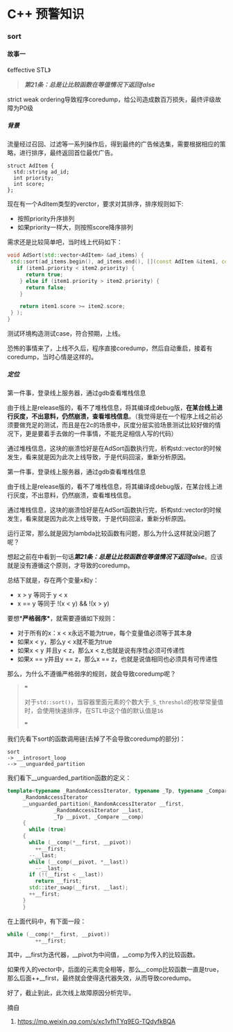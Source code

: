 # C++ 预警知识

### sort

#### 故事一

《effective STL》

> ***第21条：总是让比较函数在等值情况下返回false***



strict weak ordering导致程序coredump，给公司造成数百万损失，最终评级故障为P0级



##### 背景

流量经过召回、过滤等一系列操作后，得到最终的广告候选集，需要根据相应的策略，进行排序，最终返回首位最优广告。

```
struct AdItem {
  std::string ad_id;
  int priority;
  int score;
};
```

现在有一个AdItem类型的verctor，要求对其排序，排序规则如下:

- 按照priority升序排列
- 如果priority一样大，则按照score降序排列

需求还是比较简单吧，当时线上代码如下：

```c++
void AdSort(std::vector<AdItem> &ad_items) {
 std::sort(ad_items.begin(), ad_items.end(), [](const AdItem &item1, const AdItem &item2) {
   if (item1.priority < item2.priority) {
      return true;
    } else if (item1.priority > item2.priority) {
      return false;
    }

    return item1.score >= item2.score;
 } );
}
```



测试环境构造测试case，符合预期，上线。

恐怖的事情来了，上线不久后，程序直接coredump，然后自动重启，接着有coredump，当时心情是这样的。

##### 定位

第一件事，登录线上服务器，通过gdb查看堆栈信息

由于线上是release版的，看不了堆栈信息，将其编译成debug版，**在某台线上进行灰度，不出意料，仍然崩溃，查看堆栈信息**。（我觉得是在一个程序上线之前必须要做充足的测试，而且是在2c的场景中，灰度分层实验场景测试比较好做的情况下，更是要着手去做的一件事情，不能充足相信人写的代码）

通过堆栈信息，这块的崩溃恰好是在AdSort函数执行完，析构std::vector的时候发生，看来就是因为此次上线导致，于是代码回滚，重新分析原因。





第一件事，登录线上服务器，通过gdb查看堆栈信息

由于线上是release版的，看不了堆栈信息，将其编译成debug版，在某台线上进行灰度，不出意料，仍然崩溃，查看堆栈信息。

通过堆栈信息，这块的崩溃恰好是在AdSort函数执行完，析构std::vector的时候发生，看来就是因为此次上线导致，于是代码回滚，重新分析原因。

运行正常，那么就是因为lambda比较函数有问题，那么为什么这样就没问题了呢？

想起之前在<Effective STL>中看到一句话***第21条：总是让比较函数在等值情况下返回false***。应该就是没有遵循这个原则，才导致的coredump。

总结下就是，存在两个变量x和y：

- x > y 等同于  y < x
- x == y 等同于 !(x < y) && !(x > y)

要想***严格弱序\***，就需要遵循如下规则：

- 对于所有的x：x < x永远不能为true，每个变量值必须等于其本身
- 如果x < y，那么y < x就不能为true
- 如果x < y 并且y < z，那么x < z,也就是说有序性必须可传递性
- 如果x == y并且y == z，那么x == z，也就是说值相同也必须具有可传递性

那么，为什么不遵循严格弱序的规则，就会导致coredump呢？

> ❝
>
> 对于`std::sort()`，当容器里面元素的个数大于`_S_threshold`的枚举常量值时，会使用快速排序，在STL中这个值的默认值是`16`
>
> ❞

我们先看下sort的函数调用链(去掉了不会导致coredump的部分)：

```
sort
-> __introsort_loop
--> __unguarded_partition
```

我们看下__unguarded_partition函数的定义：

```c++
template<typename _RandomAccessIterator, typename _Tp, typename _Compare>
     _RandomAccessIterator
     __unguarded_partition(_RandomAccessIterator __first,
               _RandomAccessIterator __last,
               _Tp __pivot, _Compare __comp)
     {
       while (true)
     {
       while (__comp(*__first, __pivot))
         ++__first;
       --__last;
       while (__comp(__pivot, *__last))
         --__last;
       if (!(__first < __last))
         return __first;
       std::iter_swap(__first, __last);
       ++__first;
     }
     }
```

在上面代码中，有下面一段：

```c++
while (__comp(*__first, __pivot))
         ++__first;
```

其中，__first为迭代器，__pivot为中间值，__comp为传入的比较函数。

如果传入的vector中，后面的元素完全相等，那么__comp比较函数一直是true，那么后面++__first，最终就会使得迭代器失效，从而导致coredump。

好了，截止到此，此次线上故障原因分析完毕。









摘自

1. https://mp.weixin.qq.com/s/xc1vfhTYq9EG-TQdyfkBQA